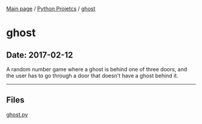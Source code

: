 [Main page](/) / [Python Projetcs](/python) / [ghost](/python/2017-02-12_ghost)

# ghost

## Date: 2017-02-12

A random number game where a ghost is behind one of three doors, and the user has to go through a door that doesn't have a ghost behind it.

-----

## Files

[ghost.py](ghost.py)